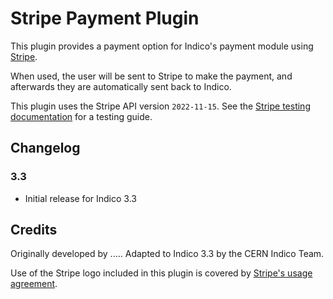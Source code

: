 # Stripe Payment Plugin

This plugin provides a payment option for Indico's payment module using [Stripe][stripe].

When used, the user will be sent to Stripe to make the payment, and afterwards
they are automatically sent back to Indico.

This plugin uses the Stripe API version `2022-11-15`.
See the [Stripe testing documentation][stripe-testing] for a testing guide.

## Changelog

### 3.3

- Initial release for Indico 3.3

## Credits

Originally developed by .....
Adapted to Indico 3.3 by the CERN Indico Team.

Use of the Stripe logo included in this plugin is covered by [Stripe's usage agreement][stripe-terms].


[stripe]: https://stripe.com
[stripe-testing]: https://stripe.com/docs/testing
[stripe-terms]: https://stripe.com/marks/legal
